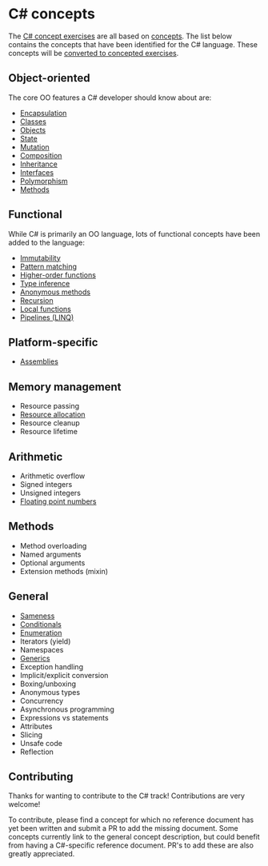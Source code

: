 # C&#35; concepts

The [C# concept exercises][exercises-concept] are all based on [concepts][docs-concept]. The list below contains the concepts that have been identified for the C# language. These concepts will be [converted to concepted exercises][docs-how-to-implement-a-concept-exercise].

## Object-oriented

The core OO features a C# developer should know about are:

- [Encapsulation](../../concepts/encapsulation.md)
- [Classes](../../concepts/classes.md)
- [Objects](../../concepts/objects.md)
- [State](../../concepts/state.md)
- [Mutation](../../concepts/mutation.md)
- [Composition](../../concepts/composition.md)
- [Inheritance](../../concepts/inheritance.md)
- [Interfaces](../../concepts/interfaces.md)
- [Polymorphism](../../concepts/polymorphism.md)
- [Methods](../../concepts/methods.md)

## Functional

While C# is primarily an OO language, lots of functional concepts have been added to the language:

- [Immutability](../../concepts/immutability.md)
- [Pattern matching](../../concepts/pattern_matching.md)
- [Higher-order functions](../../concepts/higher_order_functions.md)
- [Type inference](../../concepts/type_inference.md)
- [Anonymous methods](../../concepts/anonymous_functions.md)
- [Recursion](../../concepts/recursion.md)
- [Local functions](../../concepts/nested_functions.md)
- [Pipelines (LINQ)](../../concepts/pipelines.md)

## Platform-specific

- [Assemblies](../../tooling/dotnet-assemblies.md)

## Memory management

- Resource passing
- [Resource allocation](./memory_allocation.md)
- Resource cleanup
- Resource lifetime

## Arithmetic

- Arithmetic overflow
- Signed integers
- Unsigned integers
- [Floating point numbers](./floating_point_numbers.md)

## Methods

- Method overloading
- Named arguments
- Optional arguments
- Extension methods (mixin)

## General

- [Sameness](../../concepts/sameness.md)
- [Conditionals](../../concepts/conditionals.md)
- [Enumeration](../../concepts/enumeration.md)
- Iterators (yield)
- Namespaces
- [Generics](../../concepts/generics.md)
- Exception handling
- Implicit/explicit conversion
- Boxing/unboxing
- Anonymous types
- Concurrency
- Asynchronous programming
- Expressions vs statements
- Attributes
- Slicing
- Unsafe code
- Reflection

## Contributing

Thanks for wanting to contribute to the C# track! Contributions are very welcome!

To contribute, please find a concept for which no reference document has yet been written and submit a PR to add the missing document. Some concepts currently link to the general concept description, but could benefit from having a C#-specific reference document. PR's to add these are also greatly appreciated.

[exercises-concept]: ../../exercises/concept/README.md
[docs-concept]: ../../../../docs/concept-exercises.md
[docs-how-to-implement-a-concept-exercise]: ../../docs/how-to-implement-a-concept-exercise.md

